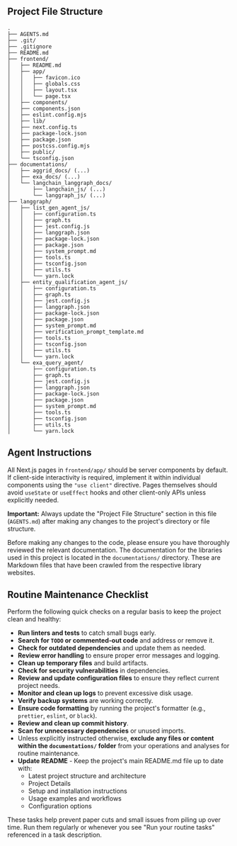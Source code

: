 ## Project File Structure

```
.
├── AGENTS.md
├── .git/
├── .gitignore
├── README.md
├── frontend/
│   ├── README.md
│   ├── app/
│   │   ├── favicon.ico
│   │   ├── globals.css
│   │   ├── layout.tsx
│   │   └── page.tsx
│   ├── components/
│   ├── components.json
│   ├── eslint.config.mjs
│   ├── lib/
│   ├── next.config.ts
│   ├── package-lock.json
│   ├── package.json
│   ├── postcss.config.mjs
│   ├── public/
│   └── tsconfig.json
├── documentations/
│   ├── aggrid_docs/ (...)
│   ├── exa_docs/ (...)
│   └── langchain_langgraph_docs/
│       ├── langchain_js/ (...)
│       └── langgraph_js/ (...)
├── langgraph/
│   ├── list_gen_agent_js/
│   │   ├── configuration.ts
│   │   ├── graph.ts
│   │   ├── jest.config.js
│   │   ├── langgraph.json
│   │   ├── package-lock.json
│   │   ├── package.json
│   │   ├── system_prompt.md
│   │   ├── tools.ts
│   │   ├── tsconfig.json
│   │   ├── utils.ts
│   │   └── yarn.lock
│   ├── entity_qualification_agent_js/
│   │   ├── configuration.ts
│   │   ├── graph.ts
│   │   ├── jest.config.js
│   │   ├── langgraph.json
│   │   ├── package-lock.json
│   │   ├── package.json
│   │   ├── system_prompt.md
│   │   ├── verification_prompt_template.md
│   │   ├── tools.ts
│   │   ├── tsconfig.json
│   │   ├── utils.ts
│   │   └── yarn.lock
│   └── exa_query_agent/
│       ├── configuration.ts
│       ├── graph.ts
│       ├── jest.config.js
│       ├── langgraph.json
│       ├── package-lock.json
│       ├── package.json
│       ├── system_prompt.md
│       ├── tools.ts
│       ├── tsconfig.json
│       ├── utils.ts
│       └── yarn.lock
```

## Agent Instructions

All Next.js pages in `frontend/app/` should be server components by default. If
client-side interactivity is required, implement it within individual
components using the `"use client"` directive. Pages themselves should avoid
`useState` or `useEffect` hooks and other client-only APIs unless explicitly
needed.

**Important:** Always update the "Project File Structure" section in this file (`AGENTS.md`) after making any changes to the project's directory or file structure.

Before making any changes to the code, please ensure you have thoroughly reviewed the relevant documentation. The documentation for the libraries used in this project is located in the `documentations/` directory. These are Markdown files that have been crawled from the respective library websites.

## Routine Maintenance Checklist

Perform the following quick checks on a regular basis to keep the project clean and healthy:

- **Run linters and tests** to catch small bugs early.
- **Search for `TODO` or commented‑out code** and address or remove it.
- **Check for outdated dependencies** and update them as needed.
- **Review error handling** to ensure proper error messages and logging.
- **Clean up temporary files** and build artifacts.
- **Check for security vulnerabilities** in dependencies.
- **Review and update configuration files** to ensure they reflect current project needs.
- **Monitor and clean up logs** to prevent excessive disk usage.
- **Verify backup systems** are working correctly.
- **Ensure code formatting** by running the project's formatter (e.g., `prettier`, `eslint`, or `black`).
- **Review and clean up commit history**.
- **Scan for unnecessary dependencies** or unused imports.
- Unless explicitly instructed otherwise, **exclude any files or content within the `documentations/` folder** from your operations and analyses for routine maintenance.
- **Update README** - Keep the project's main README.md file up to date with:
  - Latest project structure and architecture
  - Project Details
  - Setup and installation instructions
  - Usage examples and workflows
  - Configuration options

These tasks help prevent paper cuts and small issues from piling up over time. Run them regularly or whenever you see "Run your routine tasks" referenced in a task description.
